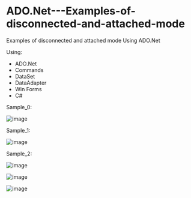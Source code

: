 # ADO.Net---Examples-of-disconnected-and-attached-mode
Examples of disconnected and attached mode Using ADO.Net 

Using:
- ADO.Net
- Commands
- DataSet
- DataAdapter
- Win Forms
- C#

Sample_0:

![image](https://github.com/user-attachments/assets/abfe709b-6a7e-4475-965a-22fcf88a1dba)


Sample_1:

![image](https://github.com/user-attachments/assets/5abd0e6b-f3d5-4682-826c-29c86c352625)

Sample_2:

![image](https://github.com/user-attachments/assets/9e3457a0-3a10-4d6e-abcb-48a0060337d3)

![image](https://github.com/user-attachments/assets/2ba27f22-219b-4525-a4a8-4468430ba2a0)

![image](https://github.com/user-attachments/assets/b63cf22c-b626-4f36-a127-27f2541c2366)
